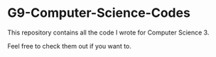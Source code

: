 # G9-Computer-Science-Codes

This repository contains all the code I wrote for Computer Science 3.

Feel free to check them out if you want to.